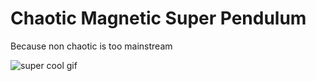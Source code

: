 # Chaotic Magnetic Super Pendulum
Because non chaotic is too mainstream

![super cool gif](http://sprott.physics.wisc.edu/fractals/animated/sprotta.gif)
